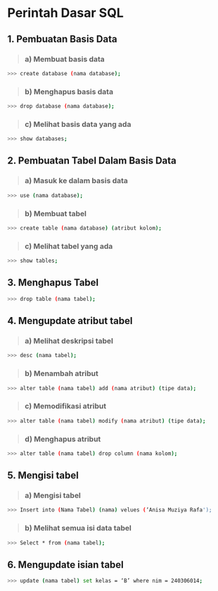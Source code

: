 # Perintah Dasar SQL
## 1. Pembuatan Basis Data
> ### a) Membuat basis data
```bash
>>> create database (nama database);
```
> ### b) Menghapus basis data 
```bash
>>> drop database (nama database);
```
> ### c) Melihat basis data yang ada
```bash
>>> show databases;
```

## 2. Pembuatan Tabel Dalam Basis Data
> ### a) Masuk ke dalam basis data
```bash
>>> use (nama database);
```
> ### b) Membuat tabel
```bash
>>> create table (nama database) (atribut kolom);
```
> ### c) Melihat tabel yang ada
```bash
>>> show tables;
```

## 3. Menghapus Tabel
```bash
>>> drop table (nama tabel);
```

## 4. Mengupdate atribut tabel
> ### a) Melihat deskripsi tabel
```bash
>>> desc (nama tabel);
```
> ### b) Menambah atribut
```bash
>>> alter table (nama tabel) add (nama atribut) (tipe data); 
```
> ### c) Memodifikasi atribut
```bash
>>> alter table (nama tabel) modify (nama atribut) (tipe data);
```
> ### d) Menghapus atribut
```bash
>>> alter table (nama tabel) drop column (nama kolom);
```

## 5. Mengisi tabel
> ### a) Mengisi tabel
```bash
>>> Insert into (Nama Tabel) (nama) velues (‘Anisa Muziya Rafa'); 
```
> ### b) Melihat semua isi data tabel 
```bash
>>> Select * from (nama tabel);
```

## 6. Mengupdate isian tabel
```bash
>>> update (nama tabel) set kelas = ‘B’ where nim = 240306014; 
```
